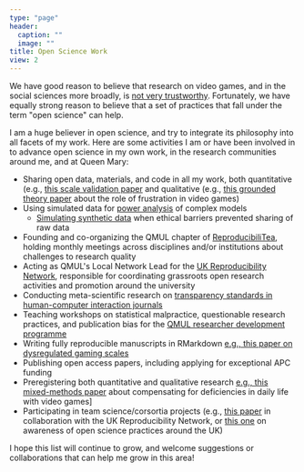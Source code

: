```yaml
---
type: "page"
header:
  caption: ""
  image: ""
title: Open Science Work
view: 2
---
```


We have good reason to believe that research on video games, and in the social sciences more broadly, is [not very trustworthy](https://nickballou.com/files/APathForward.pdf). Fortunately, we have equally strong reason to believe that a set of practices that fall under the term "open science" can help. 

I am a huge believer in open science, and try to integrate its philosophy into all facets of my work. Here are some activities I am or have been involved in to advance open science in my own work, in the research communities around me, and at Queen Mary:

- Sharing open data, materials, and code in all my work, both quantitative (e.g., [this scale validation paper](https://osf.io/6gmw2/) and qualitative (e.g., [this grounded theory paper](https://osf.io/mwpqc/?view_only=dfe56f8107c74a7284ba61c0dc571885) about the role of frustration in video games)
- Using simulated data for [power analysis](https://osf.io/vp7ye/) of complex models
  - [Simulating synthetic data](https://osf.io/gvdf4/) when ethical barriers prevented sharing of raw data
- Founding and co-organizing the QMUL chapter of [ReproducibiliTea](https://reproducibilitea.org), holding monthly meetings across disciplines and/or institutions about challenges to research quality
- Acting as QMUL's Local Network Lead for the [UK Reproducibility Network](https://ukrn.org), responsible for coordinating grassroots open research activities and promotion around the university
- Conducting meta-scientific research on [transparency standards in human-computer interaction journals](https://doi.org/10.1145/3411764.3445584)
- Teaching workshops on statistical malpractice, questionable research practices, and publication bias for the [QMUL researcher development programme](https://www.qmul.ac.uk/queenmaryacademy/researcher-development/)
- Writing fully reproducible manuscripts in RMarkdown [e.g., this paper on dysregulated gaming scales](https://osf.io/h9kmv/)
- Publishing open access papers, including applying for exceptional APC funding
- Preregistering both quantitative and qualitative research [e.g., this mixed-methods paper](https://osf.io/6gmw2/) about compensating for deficiencies in daily life with video games]
- Participating in team science/corsortia projects (e.g., [this paper](https://osf.io/xzfa2) in collaboration with the UK Reproducibility Network, or [this one](https://osf.io/preprints/metaarxiv/w48yh/) on awareness of open science practices around the UK)

I hope this list will continue to grow, and welcome suggestions or collaborations that can help me grow in this area!